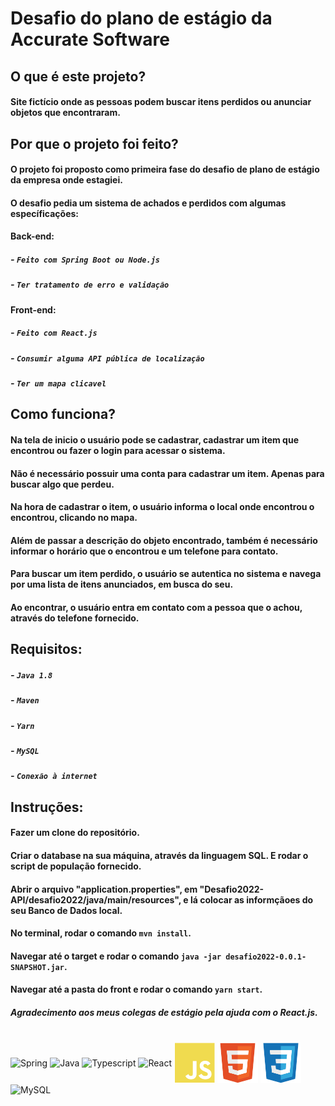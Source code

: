 # Desafio do plano de estágio da Accurate Software

##

## O que é este projeto?
#### Site fictício onde as pessoas podem buscar itens perdidos ou anunciar objetos que encontraram.

## Por que o projeto foi feito?
#### O projeto foi proposto como primeira fase do desafio de plano de estágio da empresa onde estagiei.
#### O desafio pedia um sistema de achados e perdidos com algumas específicações:
#### Back-end:
##### - ```Feito com Spring Boot ou Node.js```
##### - `Ter tratamento de erro e validação`
#### Front-end:
##### - `Feito com React.js`
##### - `Consumir alguma API pública de localização`
##### - `Ter um mapa clicavel`

## Como funciona?
#### Na tela de inicio o usuário pode se cadastrar, cadastrar um item que encontrou ou fazer o login para acessar o sistema.
#### Não é necessário possuir uma conta para cadastrar um item. Apenas para buscar algo que perdeu.
#### Na hora de cadastrar o item, o usuário informa o local onde encontrou o encontrou, clicando no mapa. 
#### Além de passar a descrição do objeto encontrado, também é necessário informar o horário que o encontrou e um telefone para contato.
#### Para buscar um item perdido, o usuário se autentica no sistema e navega por uma lista de itens anunciados, em busca do seu.
#### Ao encontrar, o usuário entra em contato com a pessoa que o achou, através do telefone fornecido.

## Requisitos:
##### - ```Java 1.8```
##### - ```Maven```
##### - ```Yarn```
##### - ```MySQL```
##### - ```Conexão à internet``` 

## Instruções:
#### Fazer um clone do repositório.
#### Criar o database na sua máquina, através da linguagem SQL. E rodar o script de população fornecido.
#### Abrir o arquivo "application.properties", em "Desafio2022-API/desafio2022/java/main/resources", e lá colocar as informçãoes do seu Banco de Dados local.
#### No terminal, rodar o comando `mvn install`.
#### Navegar até o target e rodar o comando `java -jar desafio2022-0.0.1-SNAPSHOT.jar`.
#### Navegar até a pasta do front e rodar o comando `yarn start`.


##### Agradecimento aos meus colegas de estágio pela ajuda com o React.js. 

<div style="display: inline_block"><br>
   <img align="center" alt="Spring" height="65" width="65" src="https://cdn.jsdelivr.net/gh/devicons/devicon/icons/spring/spring-original.svg" />
   <img align="center" alt="Java" height="65" width="65" src="https://cdn.jsdelivr.net/gh/devicons/devicon/icons/java/java-original-wordmark.svg"/>
   <img align="center" alt="Typescript" height="65" width="65" src="https://cdn.jsdelivr.net/gh/devicons/devicon/icons/typescript/typescript-original.svg" />
   <img align="center" alt="React" height="65" width="65" src="https://cdn.jsdelivr.net/gh/devicons/devicon/icons/react/react-original-wordmark.svg" />
   <img align="center" alt="Js" height="65" width="65" src="https://raw.githubusercontent.com/devicons/devicon/master/icons/javascript/javascript-plain.svg">
   <img align="center" alt="HTML" height="65" width="65" src="https://raw.githubusercontent.com/devicons/devicon/master/icons/html5/html5-original.svg">
   <img align="center" alt="CSS" height="65" width="65" src="https://raw.githubusercontent.com/devicons/devicon/master/icons/css3/css3-original.svg">
   <img align="center" alt="MySQL" height="65" width="65" src="https://cdn.jsdelivr.net/gh/devicons/devicon/icons/mysql/mysql-original.svg"/>
</div>
